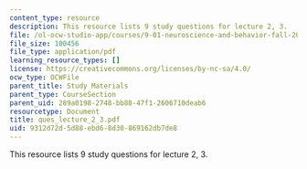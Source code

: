 ```yaml
---
content_type: resource
description: This resource lists 9 study questions for lecture 2, 3.
file: /ol-ocw-studio-app/courses/9-01-neuroscience-and-behavior-fall-2003/9312d72d5d88ebd68d30869162db7de8_ques_lecture_2_3.pdf
file_size: 100456
file_type: application/pdf
learning_resource_types: []
license: https://creativecommons.org/licenses/by-nc-sa/4.0/
ocw_type: OCWFile
parent_title: Study Materials
parent_type: CourseSection
parent_uid: 289a0198-2748-bb88-47f1-2606710deab6
resourcetype: Document
title: ques_lecture_2_3.pdf
uid: 9312d72d-5d88-ebd6-8d30-869162db7de8
---
```

This resource lists 9 study questions for lecture 2, 3.